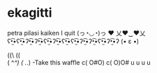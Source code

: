 # ekagitti
petra pilasi kaiken
I quit
(っ◔◡◔)っ ♥
乂❤‿❤乂
ʕ•̫͡•ʕ•̫͡•ʔ•̫͡•ʔ•̫͡•ʕ•̫͡•ʔ•̫͡•ʕ•̫͡•ʕ•̫͡•ʔ•̫͡•ʔ•̫͡•ʕ•̫͡•ʔ•̫͡•ʔ
(• ε •)

 (\(\     (\(\
 ( ^_^)   ( ._.)   -Take this waffle
c( O#O)  c(   O)O#
  u u      u u
